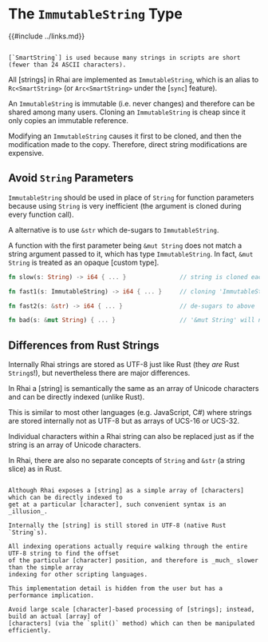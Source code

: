 The `ImmutableString` Type
==========================

{{#include ../links.md}}

~~~admonish question.side.wide "Why `SmartString`?"

[`SmartString`] is used because many strings in scripts are short (fewer than 24 ASCII characters).
~~~

All [strings] in Rhai are implemented as `ImmutableString`, which is an alias to
`Rc<SmartString>` (or `Arc<SmartString>` under the [`sync`] feature).

An `ImmutableString` is immutable (i.e. never changes) and therefore can be shared among many users.
Cloning an `ImmutableString` is cheap since it only copies an immutable reference.

Modifying an `ImmutableString` causes it first to be cloned, and then the modification made to the copy.
Therefore, direct string modifications are expensive.


Avoid `String` Parameters
-------------------------

`ImmutableString` should be used in place of `String` for function parameters because using `String`
is very inefficient (the argument is cloned during every function call).

A alternative is to use `&str` which de-sugars to `ImmutableString`.

A function with the first parameter being `&mut String` does not match a string argument passed to it,
which has type `ImmutableString`.  In fact, `&mut String` is treated as an opaque [custom type].

```rust
fn slow(s: String) -> i64 { ... }               // string is cloned each call

fn fast1(s: ImmutableString) -> i64 { ... }     // cloning 'ImmutableString' is cheap

fn fast2(s: &str) -> i64 { ... }                // de-sugars to above

fn bad(s: &mut String) { ... }                  // '&mut String' will not match string values
```


Differences from Rust Strings
-----------------------------

Internally Rhai strings are stored as UTF-8 just like Rust (they _are_ Rust `String`s!),
but nevertheless there are major differences.

In Rhai a [string] is semantically the same as an array of Unicode characters and can be directly
indexed (unlike Rust).

This is similar to most other languages (e.g. JavaScript, C#) where strings are stored internally
not as UTF-8 but as arrays of UCS-16 or UCS-32.

Individual characters within a Rhai string can also be replaced just as if the string is an array of
Unicode characters.

In Rhai, there are also no separate concepts of `String` and `&str` (a string slice) as in Rust.


```admonish warning "Performance considerations"

Although Rhai exposes a [string] as a simple array of [characters] which can be directly indexed to
get at a particular [character], such convenient syntax is an _illusion_.

Internally the [string] is still stored in UTF-8 (native Rust `String`s).

All indexing operations actually require walking through the entire UTF-8 string to find the offset
of the particular [character] position, and therefore is _much_ slower than the simple array
indexing for other scripting languages.

This implementation detail is hidden from the user but has a performance implication.

Avoid large scale [character]-based processing of [strings]; instead, build an actual [array] of
[characters] (via the `split()` method) which can then be manipulated efficiently.
```
